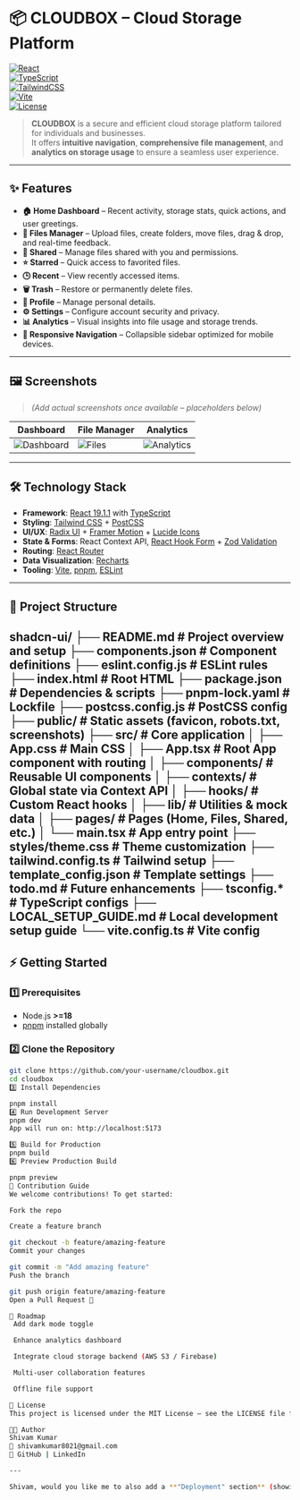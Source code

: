 # 📦 CLOUDBOX – Cloud Storage Platform  

[![React](https://img.shields.io/badge/React-19.1.1-blue?logo=react)](https://react.dev/)  
[![TypeScript](https://img.shields.io/badge/TypeScript-5.x-blue?logo=typescript)](https://www.typescriptlang.org/)  
[![TailwindCSS](https://img.shields.io/badge/TailwindCSS-3.x-06B6D4?logo=tailwindcss)](https://tailwindcss.com/)  
[![Vite](https://img.shields.io/badge/Vite-5.x-646CFF?logo=vite)](https://vitejs.dev/)  
[![License](https://img.shields.io/badge/License-MIT-green.svg)](LICENSE)  

> **CLOUDBOX** is a secure and efficient cloud storage platform tailored for individuals and businesses.  
It offers **intuitive navigation**, **comprehensive file management**, and **analytics on storage usage** to ensure a seamless user experience.  

---

## ✨ Features  

- **🏠 Home Dashboard** – Recent activity, storage stats, quick actions, and user greetings.  
- **📁 Files Manager** – Upload files, create folders, move files, drag & drop, and real-time feedback.  
- **🔗 Shared** – Manage files shared with you and permissions.  
- **⭐ Starred** – Quick access to favorited files.  
- **🕒 Recent** – View recently accessed items.  
- **🗑️ Trash** – Restore or permanently delete files.  
- **👤 Profile** – Manage personal details.  
- **⚙️ Settings** – Configure account security and privacy.  
- **📊 Analytics** – Visual insights into file usage and storage trends.  
- **📱 Responsive Navigation** – Collapsible sidebar optimized for mobile devices.  

---

## 🖼️ Screenshots  

> *(Add actual screenshots once available – placeholders below)*  

| Dashboard | File Manager | Analytics |
|-----------|--------------|-----------|
| ![Dashboard](public/screenshots/dashboard.png) | ![Files](public/screenshots/files.png) | ![Analytics](public/screenshots/analytics.png) |

---

## 🛠️ Technology Stack  

- **Framework**: [React 19.1.1](https://react.dev/) with [TypeScript](https://www.typescriptlang.org/)  
- **Styling**: [Tailwind CSS](https://tailwindcss.com/) + [PostCSS](https://postcss.org/)  
- **UI/UX**: [Radix UI](https://www.radix-ui.com/) + [Framer Motion](https://www.framer.com/motion/) + [Lucide Icons](https://lucide.dev/)  
- **State & Forms**: React Context API, [React Hook Form](https://react-hook-form.com/) + [Zod Validation](https://zod.dev/)  
- **Routing**: [React Router](https://reactrouter.com/)  
- **Data Visualization**: [Recharts](https://recharts.org/en-US/)  
- **Tooling**: [Vite](https://vitejs.dev/), [pnpm](https://pnpm.io/), [ESLint](https://eslint.org/)  

---

## 📂 Project Structure  

shadcn-ui/
├── README.md # Project overview and setup
├── components.json # Component definitions
├── eslint.config.js # ESLint rules
├── index.html # Root HTML
├── package.json # Dependencies & scripts
├── pnpm-lock.yaml # Lockfile
├── postcss.config.js # PostCSS config
├── public/ # Static assets (favicon, robots.txt, screenshots)
├── src/ # Core application
│ ├── App.css # Main CSS
│ ├── App.tsx # Root App component with routing
│ ├── components/ # Reusable UI components
│ ├── contexts/ # Global state via Context API
│ ├── hooks/ # Custom React hooks
│ ├── lib/ # Utilities & mock data
│ ├── pages/ # Pages (Home, Files, Shared, etc.)
│ └── main.tsx # App entry point
├── styles/theme.css # Theme customization
├── tailwind.config.ts # Tailwind setup
├── template_config.json # Template settings
├── todo.md # Future enhancements
├── tsconfig.* # TypeScript configs
├── LOCAL_SETUP_GUIDE.md # Local development setup guide
└── vite.config.ts # Vite config
---

## ⚡ Getting Started  

### 1️⃣ Prerequisites  
- Node.js **>=18**  
- [pnpm](https://pnpm.io/) installed globally  

### 2️⃣ Clone the Repository  
```bash
git clone https://github.com/your-username/cloudbox.git
cd cloudbox
3️⃣ Install Dependencies

pnpm install
4️⃣ Run Development Server
pnpm dev
App will run on: http://localhost:5173

5️⃣ Build for Production
pnpm build
6️⃣ Preview Production Build

pnpm preview
🧩 Contribution Guide
We welcome contributions! To get started:

Fork the repo

Create a feature branch

git checkout -b feature/amazing-feature
Commit your changes

git commit -m "Add amazing feature"
Push the branch

git push origin feature/amazing-feature
Open a Pull Request 🎉

📌 Roadmap
 Add dark mode toggle

 Enhance analytics dashboard

 Integrate cloud storage backend (AWS S3 / Firebase)

 Multi-user collaboration features

 Offline file support

📜 License
This project is licensed under the MIT License – see the LICENSE file for details.

👨‍💻 Author
Shivam Kumar
📧 shivamkumar8021@gmail.com
🔗 GitHub | LinkedIn

---

Shivam, would you like me to also add a **"Deployment" section** (showing how this can be deployed to AWS S3/EC2/Netlify/Vercel) so recruiters see it as a complete **cloud-ready project**?




